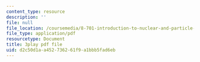 ```yaml
---
content_type: resource
description: ''
file: null
file_location: /coursemedia/8-701-introduction-to-nuclear-and-particle-physics-fall-2020/d2c50d1aa452736261f9a1bbb5fad6eb_EO9OVMFuWvw.pdf
file_type: application/pdf
resourcetype: Document
title: 3play pdf file
uid: d2c50d1a-a452-7362-61f9-a1bbb5fad6eb
---
```

